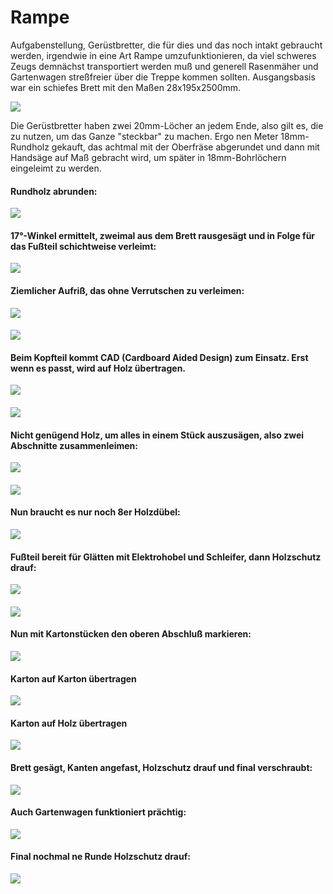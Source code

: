 # Rampe

Aufgabenstellung, Gerüstbretter, die für dies und das noch intakt gebraucht werden, irgendwie in eine Art Rampe umzufunktionieren, da viel schweres Zeugs demnächst transportiert werden muß und generell Rasenmäher und Gartenwagen streßfreier über die Treppe kommen sollten. Ausgangsbasis war ein schiefes Brett mit den Maßen 28x195x2500mm.

![](017.jpg)

Die Gerüstbretter haben zwei 20mm-Löcher an jedem Ende, also gilt es, die zu nutzen, um das Ganze "steckbar" zu machen. Ergo nen Meter 18mm-Rundholz gekauft, das achtmal mit der Oberfräse abgerundet und dann mit Handsäge auf Maß gebracht wird, um später in 18mm-Bohrlöchern eingeleimt zu werden.

#### Rundholz abrunden:

![](001.jpg)

#### 17°-Winkel ermittelt, zweimal aus dem Brett rausgesägt und in Folge für das Fußteil schichtweise verleimt:

![](002.jpg)

#### Ziemlicher Aufriß, das ohne Verrutschen zu verleimen:

![](003.jpg)

#### 

![](004.jpg)

#### Beim Kopfteil kommt CAD (Cardboard Aided Design) zum Einsatz. Erst wenn es passt, wird auf Holz übertragen.

![](005.jpg)

#### 

![](006.jpg)

#### Nicht genügend Holz, um alles in einem Stück auszusägen, also zwei Abschnitte zusammenleimen:

![](007.jpg)

#### 

![](008.jpg)

#### Nun braucht es nur noch 8er Holzdübel:

![](009.jpg)

#### Fußteil bereit für Glätten mit Elektrohobel und Schleifer, dann Holzschutz drauf:

![](010.jpg)

#### 

![](011.jpg)

#### Nun mit Kartonstücken den oberen Abschluß markieren:

![](012.jpg)

#### Karton auf Karton übertragen

![](013.jpg)

#### Karton auf Holz übertragen

![](014.jpg)

#### Brett gesägt, Kanten angefast, Holzschutz drauf und final verschraubt:

![](015.jpg)

#### Auch Gartenwagen funktioniert prächtig:

![](016.jpg)

#### Final nochmal ne Runde Holzschutz drauf:

![](018.jpg)
